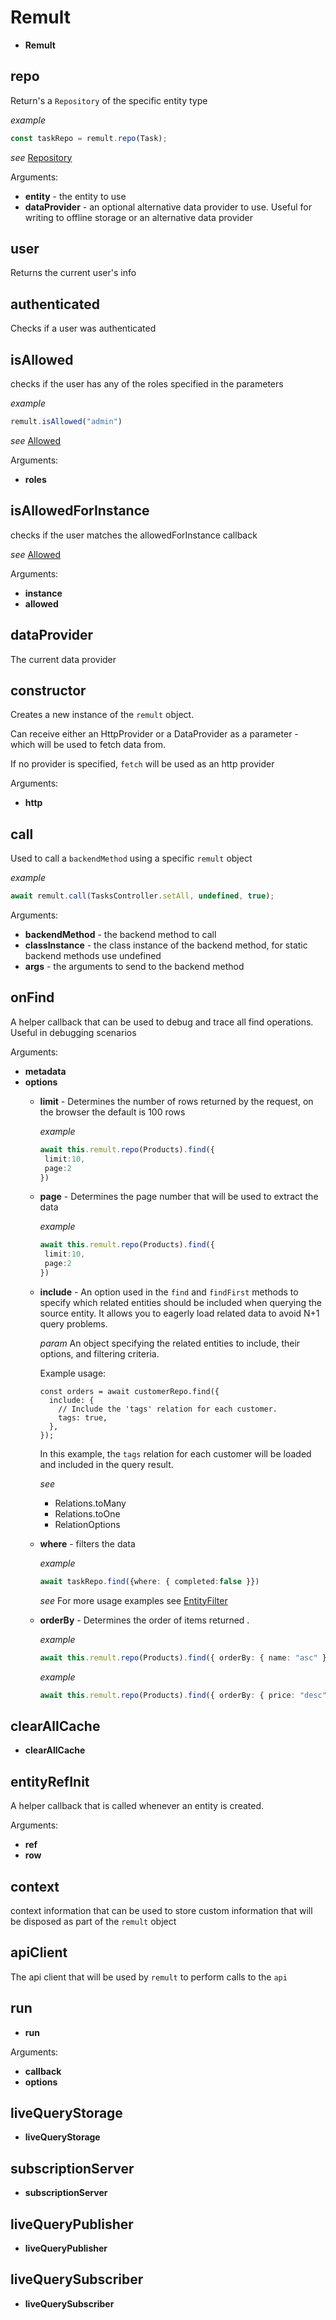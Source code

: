 # Remult
* **Remult**
## repo
Return's a `Repository` of the specific entity type
   
   
   *example*
   ```ts
   const taskRepo = remult.repo(Task);
   ```
   
   
   *see*
   [Repository](https://remult.dev/docs/ref_repository.html)

Arguments:
* **entity** - the entity to use
* **dataProvider** - an optional alternative data provider to use. Useful for writing to offline storage or an alternative data provider
## user
Returns the current user's info
## authenticated
Checks if a user was authenticated
## isAllowed
checks if the user has any of the roles specified in the parameters
   
   
   *example*
   ```ts
   remult.isAllowed("admin")
   ```
   
   
   *see*
   [Allowed](https://remult.dev/docs/allowed.html)

Arguments:
* **roles**
## isAllowedForInstance
checks if the user matches the allowedForInstance callback
   
   
   *see*
   [Allowed](https://remult.dev/docs/allowed.html)

Arguments:
* **instance**
* **allowed**
## dataProvider
The current data provider
## constructor
Creates a new instance of the `remult` object.

Can receive either an HttpProvider or a DataProvider as a parameter - which will be used to fetch data from.

If no provider is specified, `fetch` will be used as an http provider

Arguments:
* **http**
## call
Used to call a `backendMethod` using a specific `remult` object
   
   
   *example*
   ```ts
   await remult.call(TasksController.setAll, undefined, true);
   ```

Arguments:
* **backendMethod** - the backend method to call
* **classInstance** - the class instance of the backend method, for static backend methods use undefined
* **args** - the arguments to send to the backend method
## onFind
A helper callback that can be used to debug and trace all find operations. Useful in debugging scenarios

Arguments:
* **metadata**
* **options**
   * **limit** - Determines the number of rows returned by the request, on the browser the default is 100 rows
      
      
      *example*
      ```ts
      await this.remult.repo(Products).find({
       limit:10,
       page:2
      })
      ```
   * **page** - Determines the page number that will be used to extract the data
      
      
      *example*
      ```ts
      await this.remult.repo(Products).find({
       limit:10,
       page:2
      })
      ```
   * **include** - An option used in the `find` and `findFirst` methods to specify which related entities should be included
   when querying the source entity. It allows you to eagerly load related data to avoid N+1 query problems.
      
      
      *param*
      An object specifying the related entities to include, their options, and filtering criteria.
      
      Example usage:
      ```
      const orders = await customerRepo.find({
        include: {
          // Include the 'tags' relation for each customer.
          tags: true,
        },
      });
      ```
      In this example, the `tags` relation for each customer will be loaded and included in the query result.
      
      
      *see*
       - Relations.toMany
       - Relations.toOne
       - RelationOptions
      
   * **where** - filters the data
      
      
      *example*
      ```ts
      await taskRepo.find({where: { completed:false }})
      ```
      
      
      *see*
      For more usage examples see [EntityFilter](https://remult.dev/docs/entityFilter.html)
   * **orderBy** - Determines the order of items returned .
      
      
      *example*
      ```ts
      await this.remult.repo(Products).find({ orderBy: { name: "asc" }})
      ```
      
      
      *example*
      ```ts
      await this.remult.repo(Products).find({ orderBy: { price: "desc", name: "asc" }})
      ```
## clearAllCache
* **clearAllCache**
## entityRefInit
A helper callback that is called whenever an entity is created.

Arguments:
* **ref**
* **row**
## context
context information that can be used to store custom information that will be disposed as part of the `remult` object
## apiClient
The api client that will be used by `remult` to perform calls to the `api`
## run
* **run**

Arguments:
* **callback**
* **options**
## liveQueryStorage
* **liveQueryStorage**
## subscriptionServer
* **subscriptionServer**
## liveQueryPublisher
* **liveQueryPublisher**
## liveQuerySubscriber
* **liveQuerySubscriber**
